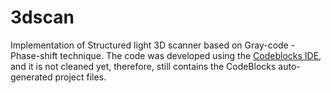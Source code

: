 # 3dscan
Implementation of Structured light 3D scanner based on Gray-code - Phase-shift technique. The code was developed using the [Codeblocks IDE](http://www.codeblocks.org/), and it is not cleaned yet, therefore, still contains the CodeBlocks auto-generated project files.
